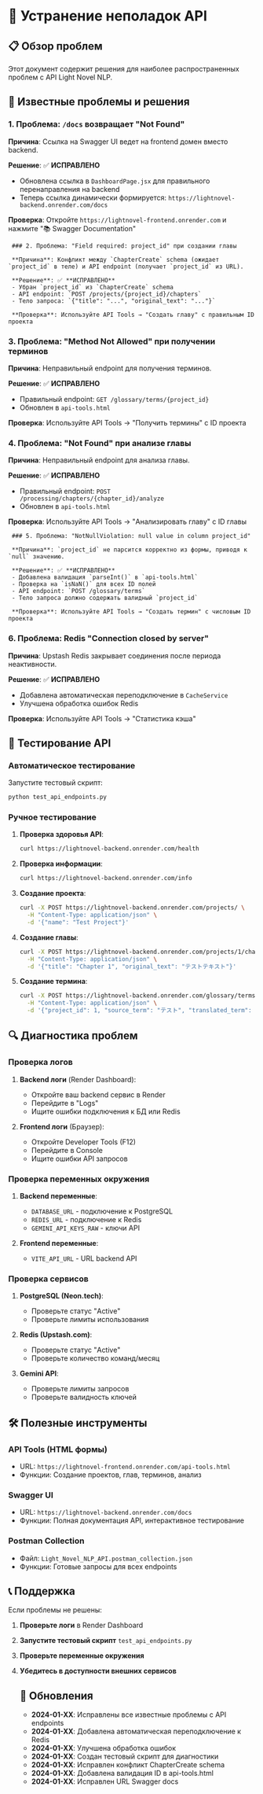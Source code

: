 # 🔧 Устранение неполадок API

## 📋 Обзор проблем

Этот документ содержит решения для наиболее распространенных проблем с API Light Novel NLP.

## 🚨 Известные проблемы и решения

### 1. Проблема: `/docs` возвращает "Not Found"

**Причина**: Ссылка на Swagger UI ведет на frontend домен вместо backend.

**Решение**: ✅ **ИСПРАВЛЕНО**
- Обновлена ссылка в `DashboardPage.jsx` для правильного перенаправления на backend
- Теперь ссылка динамически формируется: `https://lightnovel-backend.onrender.com/docs`

**Проверка**: Откройте `https://lightnovel-frontend.onrender.com` и нажмите "📚 Swagger Documentation"

     ### 2. Проблема: "Field required: project_id" при создании главы

     **Причина**: Конфликт между `ChapterCreate` schema (ожидает `project_id` в теле) и API endpoint (получает `project_id` из URL).

     **Решение**: ✅ **ИСПРАВЛЕНО**
     - Убран `project_id` из `ChapterCreate` schema
     - API endpoint: `POST /projects/{project_id}/chapters`
     - Тело запроса: `{"title": "...", "original_text": "..."}`

     **Проверка**: Используйте API Tools → "Создать главу" с правильным ID проекта

### 3. Проблема: "Method Not Allowed" при получении терминов

**Причина**: Неправильный endpoint для получения терминов.

**Решение**: ✅ **ИСПРАВЛЕНО**
- Правильный endpoint: `GET /glossary/terms/{project_id}`
- Обновлен в `api-tools.html`

**Проверка**: Используйте API Tools → "Получить термины" с ID проекта

### 4. Проблема: "Not Found" при анализе главы

**Причина**: Неправильный endpoint для анализа главы.

**Решение**: ✅ **ИСПРАВЛЕНО**
- Правильный endpoint: `POST /processing/chapters/{chapter_id}/analyze`
- Обновлен в `api-tools.html`

**Проверка**: Используйте API Tools → "Анализировать главу" с ID главы

     ### 5. Проблема: "NotNullViolation: null value in column project_id"

     **Причина**: `project_id` не парсится корректно из формы, приводя к `null` значению.

     **Решение**: ✅ **ИСПРАВЛЕНО**
     - Добавлена валидация `parseInt()` в `api-tools.html`
     - Проверка на `isNaN()` для всех ID полей
     - API endpoint: `POST /glossary/terms`
     - Тело запроса должно содержать валидный `project_id`

     **Проверка**: Используйте API Tools → "Создать термин" с числовым ID проекта

### 6. Проблема: Redis "Connection closed by server"

**Причина**: Upstash Redis закрывает соединения после периода неактивности.

**Решение**: ✅ **ИСПРАВЛЕНО**
- Добавлена автоматическая переподключение в `CacheService`
- Улучшена обработка ошибок Redis

**Проверка**: Используйте API Tools → "Статистика кэша"

## 🧪 Тестирование API

### Автоматическое тестирование

Запустите тестовый скрипт:

```bash
python test_api_endpoints.py
```

### Ручное тестирование

1. **Проверка здоровья API**:
   ```bash
   curl https://lightnovel-backend.onrender.com/health
   ```

2. **Проверка информации**:
   ```bash
   curl https://lightnovel-backend.onrender.com/info
   ```

3. **Создание проекта**:
   ```bash
   curl -X POST https://lightnovel-backend.onrender.com/projects/ \
     -H "Content-Type: application/json" \
     -d '{"name": "Test Project"}'
   ```

4. **Создание главы**:
   ```bash
   curl -X POST https://lightnovel-backend.onrender.com/projects/1/chapters \
     -H "Content-Type: application/json" \
     -d '{"title": "Chapter 1", "original_text": "テストテキスト"}'
   ```

5. **Создание термина**:
   ```bash
   curl -X POST https://lightnovel-backend.onrender.com/glossary/terms \
     -H "Content-Type: application/json" \
     -d '{"project_id": 1, "source_term": "テスト", "translated_term": "Тест", "category": "other"}'
   ```

## 🔍 Диагностика проблем

### Проверка логов

1. **Backend логи** (Render Dashboard):
   - Откройте ваш backend сервис в Render
   - Перейдите в "Logs"
   - Ищите ошибки подключения к БД или Redis

2. **Frontend логи** (Браузер):
   - Откройте Developer Tools (F12)
   - Перейдите в Console
   - Ищите ошибки API запросов

### Проверка переменных окружения

1. **Backend переменные**:
   - `DATABASE_URL` - подключение к PostgreSQL
   - `REDIS_URL` - подключение к Redis
   - `GEMINI_API_KEYS_RAW` - ключи API

2. **Frontend переменные**:
   - `VITE_API_URL` - URL backend API

### Проверка сервисов

1. **PostgreSQL (Neon.tech)**:
   - Проверьте статус "Active"
   - Проверьте лимиты использования

2. **Redis (Upstash.com)**:
   - Проверьте статус "Active"
   - Проверьте количество команд/месяц

3. **Gemini API**:
   - Проверьте лимиты запросов
   - Проверьте валидность ключей

## 🛠️ Полезные инструменты

### API Tools (HTML формы)
- URL: `https://lightnovel-frontend.onrender.com/api-tools.html`
- Функции: Создание проектов, глав, терминов, анализ

### Swagger UI
- URL: `https://lightnovel-backend.onrender.com/docs`
- Функции: Полная документация API, интерактивное тестирование

### Postman Collection
- Файл: `Light_Novel_NLP_API.postman_collection.json`
- Функции: Готовые запросы для всех endpoints

## 📞 Поддержка

Если проблемы не решены:

1. **Проверьте логи** в Render Dashboard
2. **Запустите тестовый скрипт** `test_api_endpoints.py`
3. **Проверьте переменные окружения**
4. **Убедитесь в доступности внешних сервисов**

     ## 🔄 Обновления

     - **2024-01-XX**: Исправлены все известные проблемы с API endpoints
     - **2024-01-XX**: Добавлена автоматическая переподключение к Redis
     - **2024-01-XX**: Улучшена обработка ошибок
     - **2024-01-XX**: Создан тестовый скрипт для диагностики
     - **2024-01-XX**: Исправлен конфликт ChapterCreate schema
     - **2024-01-XX**: Добавлена валидация ID в api-tools.html
     - **2024-01-XX**: Исправлен URL Swagger docs
